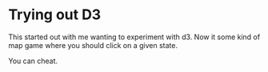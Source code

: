 # Trying out D3

This started out with me wanting to experiment with d3.
Now it some kind of map game where you should click on a given state.

You can cheat. 